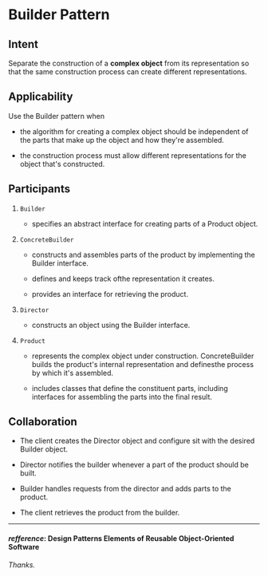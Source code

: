 # Builder Pattern

## Intent

Separate the construction of a **complex object** from its representation so that the same construction process can create different representations.

## Applicability

Use the Builder pattern when

* the algorithm for creating a complex object should be independent of the
parts that make up the object and how they're assembled.

* the construction process must allow different representations for the object
that's constructed.

## Participants

1. `Builder` 

   * specifies an abstract interface for creating parts of a Product object.

2. `ConcreteBuilder`

   * constructs and assembles parts of the product by implementing the Builder
   interface.

   * defines and keeps track ofthe representation it creates.

   * provides an interface for retrieving the product.

3. `Director`

    * constructs an object using the Builder interface.

4. `Product`

    * represents the complex object under construction. ConcreteBuilder builds the product's internal representation and definesthe process by which it's assembled.

    * includes classes that define the constituent parts, including interfaces for assembling the parts into the final result.

## Collaboration

* The client creates the Director object and configure sit with the desired Builder
object.

* Director notifies the builder whenever a part of the product should be built.

* Builder handles requests from the director and adds parts to the product.

* The client retrieves the product from the builder.

---

#### _**refference**_: Design Patterns Elements of Reusable Object-Oriented Software

_Thanks._
